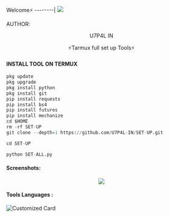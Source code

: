 <p align="center">

Welcome⚡
--------|
![](https://media.tenor.com/iVCiM9W7cvYAAAAd/welcome.gif)

AUTHOR:
<p align="center">
U7P4L IN

</br>
<p align="center">
      ⚡Tarmux full set up Tools⚡

</p>
  
#### INSTALL TOOL ON TERMUX
```python
pkg update
pkg upgrade
pkg install python
pkg install git
pip install requests
pip install bs4
pip install futures
pip install mechanize
cd $HOME 
rm -rf SET-UP
git clone --depth=1 https://github.com/U7P4L-IN/SET-UP.git

cd SET-UP

python SET-ALL.py
```
#### Screenshots:

<p align="center"><img src="https://github.com/U7P4L-IN/SET-UP/blob/main/IMG_20230331_220421.jpg">

#### Tools Languages :

![Customized Card](https://github-readme-stats.vercel.app/api/pin?username=U7P4L-IN&repo=SET-UP&title_color=fff&icon_color=f9f9f9&text_color=9f9f9f&bg_color=151515)
